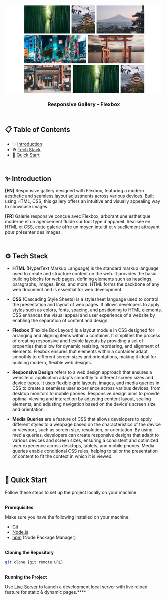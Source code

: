 <div align="center">
    <a href="https://responsive-gallery-fv.netlify.app" target="_blank">
      <img src="design/preview.png" alt="Project Banner">
    </a>
  <h3 align="center">Responsive Gallery - Flexbox</h3>
</div>

##  <br /> 📋 <a name="table">Table of Contents</a>

- ✨ [Introduction](#introduction)
- ⚙️ [Tech Stack](#tech-stack)
- 🚀 [Quick Start](#quick-start)

##  <br /> <a name="introduction">✨ Introduction</a>

**[EN]** Responsive gallery designed with Flexbox, featuring a modern aesthetic and seamless layout adjustments across various devices. Built using HTML, CSS, this gallery offers an intuitive and visually appealing way to showcase images.

**[FR]** Galerie responsive conçue avec Flexbox, arborant une esthétique moderne et un agencement fluide sur tout type d'appareil. Réalisée en HTML et CSS, cette galerie offre un moyen intuitif et visuellement attrayant pour présenter des images.

##  <br /> <a name="tech-stack">⚙️ Tech Stack</a>

- **HTML** (HyperText Markup Language) is the standard markup language used to create and structure content on the web. It provides the basic building blocks for web pages, defining elements such as headings, paragraphs, images, links, and more. HTML forms the backbone of any web document and is essential for web development.
  
- **CSS** (Cascading Style Sheets) is a stylesheet language used to control the presentation and layout of web pages. It allows developers to apply styles such as colors, fonts, spacing, and positioning to HTML elements. CSS enhances the visual appeal and user experience of a website by enabling the separation of content and design.
  
- **Flexbox** (Flexible Box Layout) is a layout module in CSS designed for arranging and aligning items within a container. It simplifies the process of creating responsive and flexible layouts by providing a set of properties that allow for dynamic resizing, reordering, and alignment of elements. Flexbox ensures that elements within a container adapt smoothly to different screen sizes and orientations, making it ideal for building modern, flexible web designs.

- **Responsive Design** refers to a web design approach that ensures a website or application adapts smoothly to different screen sizes and device types. It uses flexible grid layouts, images, and media queries in CSS to create a seamless user experience across various devices, from desktop monitors to mobile phones. Responsive design aims to provide optimal viewing and interaction by adjusting content layout, scaling elements, and adjusting navigation based on the device's screen size and orientation.

- **Media Queries** are a feature of CSS that allows developers to apply different styles to a webpage based on the characteristics of the device or viewport, such as screen size, resolution, or orientation. By using media queries, developers can create responsive designs that adapt to various devices and screen sizes, ensuring a consistent and optimized user experience across desktops, tablets, and mobile phones. Media queries enable conditional CSS rules, helping to tailor the presentation of content to fit the context in which it is viewed.

## <br /> <a name="quick-start">🚀 Quick Start</a>

Follow these steps to set up the project locally on your machine.

<br/>**Prerequisites**

Make sure you have the following installed on your machine:

- [Git](https://git-scm.com/)
- [Node.js](https://nodejs.org/en)
- [npm](https://www.npmjs.com/) (Node Package Manager)

<br/>**Cloning the Repository**

```bash
git clone {git remote URL}
```

<br/>**Running the Project**

Use [Live Server](https://marketplace.visualstudio.com/items?itemName=ritwickdey.LiveServer)
to launch a development local server with live reload feature for static & dynamic pages.****